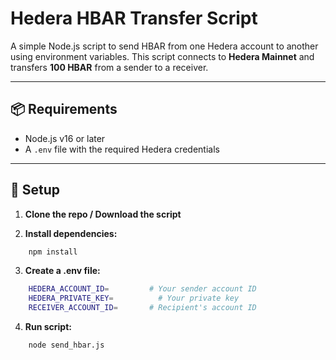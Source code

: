 # Hedera HBAR Transfer Script

A simple Node.js script to send HBAR from one Hedera account to another using environment variables. This script connects to **Hedera Mainnet** and transfers **100 HBAR** from a sender to a receiver.

---

## 📦 Requirements

- Node.js v16 or later
- A `.env` file with the required Hedera credentials

---

## 📁 Setup

1. **Clone the repo / Download the script**

2. **Install dependencies:**

```bash
    npm install
````
3. **Create a .env file:**

```bash
    HEDERA_ACCOUNT_ID=         # Your sender account ID
    HEDERA_PRIVATE_KEY=          # Your private key
    RECEIVER_ACCOUNT_ID=       # Recipient's account ID
````

4. **Run script:**
```bash
    node send_hbar.js 
````
